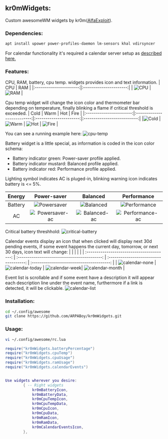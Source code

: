 ## kr0mWidgets:

Custom awesomeWM widgets by kr0m([AlfaExploit](https://alfaexploit.com)).

### Dependencies:
```bash
apt install upower power-profiles-daemon lm-sensors khal vdirsyncer
```

For calendar functionality it's required a calendar server setup as [described here.](https://alfaexploit.com/en/posts/calendar_server)

### Features:

CPU, RAM, battery, cpu temp. widgets provides icon and text information.
|           CPU          |         RAM            |
|:----------------------:|:----------------------:|
| ![CPU](images/cpu.png) | ![RAM](images/ram.png) |

Cpu temp widget will change the icon color and thermometer bar depending on temperature, finally blinking a flame if critical threshold is exceeded.
|           Cold          |            Warm            |           Hot          |            Fire             |
|:-----------------------:|:--------------------------:|:----------------------:|:---------------------------:|
|![Cold](images/blue.png) | ![Warm](images/orange.png) | ![Hot](images/red.png) | ![Fire](images/burning.png) |

You can see a running example here:
![cpu-temp](images/cpuTemp.png)

Battery widget is a little special, as information is coded in the icon color schema:
- Battery indicator green: Power-saver profile applied.
- Battery indicator mustard: Balanced profile applied.
- Battery indicator red: Performance profile applied.

Lighting symbol indicates AC is pluged-in, blinking warning icon indicates battery is <= 5%.

| Energy |                 Power-saver                |                Balanced                |                  Performance                 |
|:------:|:------------------------------------------:|:--------------------------------------:|:--------------------------------------------:|
|Battery | ![Powersaver](images/powersaver.png)       | ![Balanced](images/balanced.png)       | ![Performance](images/performance.png)       |
|   AC   | ![Powersaver-ac](images/powersaver-ac.png) | ![Balanced-ac](images/balanced-ac.png) | ![Performance-ac](images/performance-ac.png) |

Critical battery threshhold:
![critical-battery](images/critical-battery.png)

Calendar events display an icon that when clicked will display next 30d pending events, if some event happens the current day, tomorrow, or next 30 days, icon text will change:
|                                            |                                              |                                        |                                           |
| :----------------------------------------: | :------------------------------------------: | :------------------------------------: | :---------------------------------------: |
| ![calendar-none](images/calendar-none.png) | ![calendar-today](images/calendar-today.png) | ![calendar-week](images/calendar-1.png)| ![calendar-month](images/calendar-30.png) |

Event list is scrollable and if some event have a description it will appear each description line under the event name, furthermore if a link is detected, it will be clickable.
![calendar-list](images/calendar-list.png)


### Installation:

```bash
cd ~/.config/awesome
git clone https://github.com/ARPABoy/kr0mWidgets.git
```

### Usage:

```bash
vi ~/.config/awesome/rc.lua
```
```lua
require("kr0mWidgets.batteryPercentage")
require("kr0mWidgets.cpuTemp")
require("kr0mWidgets.cpuUsage")
require("kr0mWidgets.ramUsage")
require("kr0mWidgets.calendarEvents")


Use widgets wherever you desire:
        { -- Right widgets
            kr0mBatteryIcon,
            kr0mBatteryData,
            kr0mCpuTempIcon,
            kr0mCpuTempData,
            kr0mCpuIcon,
            kr0mCpuData,
            kr0mRamIcon,
            kr0mRamData,
            kr0mCalendarEventsIcon,
        },
```
